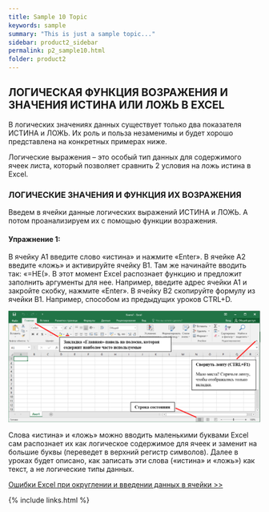 ```yaml
---
title: Sample 10 Topic
keywords: sample
summary: "This is just a sample topic..."
sidebar: product2_sidebar
permalink: p2_sample10.html
folder: product2
---
```


## ЛОГИЧЕСКАЯ ФУНКЦИЯ ВОЗРАЖЕНИЯ И ЗНАЧЕНИЯ ИСТИНА ИЛИ ЛОЖЬ В EXCEL

В логических значениях данных существует только два показателя ИСТИНА и ЛОЖЬ. Их роль и польза незаменимы и будет хорошо представлена на конкретных примерах ниже.

Логические выражения – это особый тип данных для содержимого ячеек листа, который позволяет сравнить 2 условия на ложь истина в Excel.

### ЛОГИЧЕСКИЕ ЗНАЧЕНИЯ И ФУНКЦИЯ ИХ ВОЗРАЖЕНИЯ

Введем в ячейки данные логических выражений ИСТИНА и ЛОЖЬ. А потом проанализируем их с помощью функции возражения.

#### Упражнение 1: 

В ячейку A1 введите слово «истина» и нажмите «Enter». В ячейке A2 введите «ложь» и активируйте ячейку B1. Там же начинайте вводить так: «=НЕ(». В этот момент Excel распознает функцию и предложит заполнить аргументы для нее. Например, введите адрес ячейки A1 и закройте скобку, нажмите «Enter». В ячейку B2 скопируйте формулу из ячейки B1. Например, способом из предыдущих уроков CTRL+D.

![картинка](/images/img11.png)

Слова «истина» и «ложь» можно вводить маленькими буквами Excel сам распознает их как логическое содержимое для ячеек и заменит на большие буквы (переведет в верхний регистр символов). Далее в уроках будет описано, как записать эти слова («истина» и «ложь») как текст, а не логические типы данных.

[Ошибки Excel при округлении и введении данных в ячейки >>](p2_sample11.html)

{% include links.html %}
